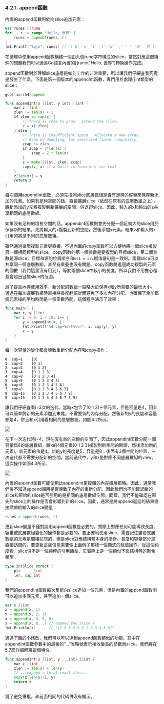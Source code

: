 ### 4.2.1. append函數

內置的append函數用於向slice追加元素：

```Go
var runes []rune
for _, r := range "Hello, 世界" {
	runes = append(runes, r)
}
fmt.Printf("%q\n", runes) // "['H' 'e' 'l' 'l' 'o' ',' ' ' '世' '界']"
```

在循環中使用append函數構建一個由九個rune字符構成的slice，當然對應這個特殊的問題我們可以通過Go語言內置的[]rune("Hello, 世界")轉換操作完成。

append函數對於理解slice底層是如何工作的非常重要，所以讓我們仔細査看究竟是發生了什麽。下面是第一個版本的appendInt函數，專門用於處理[]int類型的slice：

```Go
gopl.io/ch4/append

func appendInt(x []int, y int) []int {
	var z []int
	zlen := len(x) + 1
	if zlen <= cap(x) {
		// There is room to grow.  Extend the slice.
		z = x[:zlen]
	} else {
		// There is insufficient space.  Allocate a new array.
		// Grow by doubling, for amortized linear complexity.
		zcap := zlen
		if zcap < 2*len(x) {
			zcap = 2 * len(x)
		}
		z = make([]int, zlen, zcap)
		copy(z, x) // a built-in function; see text
	}
	z[len(x)] = y
	return z
}
```

每次調用appendInt函數，必須先檢測slice底層數組是否有足夠的容量來保存新添加的元素。如果有足夠空間的話，直接擴展slice（依然在原有的底層數組之上），將新添加的y元素複製到新擴展的空間，併返迴slice。因此，輸入的x和輸出的z共享相同的底層數組。

如果沒有足夠的增長空間的話，appendInt函數則會先分配一個足夠大的slice用於保存新的結果，先將輸入的x複製到新的空間，然後添加y元素。結果z和輸入的x引用的將是不同的底層數組。

雖然通過循環複製元素更直接，不過內置的copy函數可以方便地將一個slice複製另一個相同類型的slice。copy函數的第一個參數是要複製的目標slice，第二個參數是源slice，目標和源的位置順序和`dst = src`賦值語句是一致的。兩個slice可以共享同一個底層數組，甚至有重疊也沒有問題。copy函數將返迴成功複製的元素的個數（我們這里沒有用到），等於兩個slice中較小的長度，所以我們不用擔心覆蓋會超出目標slice的范圍。

爲了提高內存使用效率，新分配的數組一般略大於保存x和y所需要的最低大小。通過在每次擴展數組時直接將長度翻倍從而避免了多次內存分配，也確保了添加單個元素操的平均時間是一個常數時間。這個程序演示了效果：

```Go
func main() {
	var x, y []int
	for i := 0; i < 10; i++ {
		y = appendInt(x, i)
		fmt.Printf("%d cap=%d\t%v\n", i, cap(y), y)
		x = y
	}
}
```

每一次容量的變化都會導致重新分配內存和copy操作：

```
0  cap=1    [0]
1  cap=2    [0 1]
2  cap=4    [0 1 2]
3  cap=4    [0 1 2 3]
4  cap=8    [0 1 2 3 4]
5  cap=8    [0 1 2 3 4 5]
6  cap=8    [0 1 2 3 4 5 6]
7  cap=8    [0 1 2 3 4 5 6 7]
8  cap=16   [0 1 2 3 4 5 6 7 8]
9  cap=16   [0 1 2 3 4 5 6 7 8 9]
```

讓我們仔細査看i=3次的迭代。當時x包含了[0 1 2]三個元素，但是容量是4，因此可以簡單將新的元素添加到末尾，不需要新的內存分配。然後新的y的長度和容量都是4，併且和x引用着相同的底層數組，如圖4.2所示。

![](../images/ch4-02.png)

在下一次迭代時i=4，現在沒有新的空餘的空間了，因此appendInt函數分配一個容量爲8的底層數組，將x的4個元素[0 1 2 3]複製到新空間的開頭，然後添加新的元素i，新元素的值是4。新的y的長度是5，容量是8；後面有3個空閒的位置，三次迭代都不需要分配新的空間。當前迭代中，y和x是對應不同底層數組的view。這次操作如圖4.3所示。

![](../images/ch4-03.png)

內置的append函數可能使用比appendInt更複雜的內存擴展策略。因此，通常我們併不知道append調用是否導致了內存的重新分配，因此我們也不能確認新的slice和原始的slice是否引用的是相同的底層數組空間。同樣，我們不能確認在原先的slice上的操作是否會影響到新的slice。因此，通常是將append返迴的結果直接賦值給輸入的slice變量：

```Go
runes = append(runes, r)
```

更新slice變量不僅對調用append函數是必要的，實際上對應任何可能導致長度、容量或底層數組變化的操作都是必要的。要正確地使用slice，需要記住盡管底層數組的元素是間接訪問的，但是slice對應結構體本身的指針、長度和容量部分是直接訪問的。要更新這些信息需要像上面例子那樣一個顯式的賦值操作。從這個角度看，slice併不是一個純粹的引用類型，它實際上是一個類似下面結構體的聚合類型：

```Go
type IntSlice struct {
	ptr      *int
	len, cap int
}
```

我們的appendInt函數每次隻能向slice追加一個元素，但是內置的append函數則可以追加多個元素，甚至追加一個slice。

```Go
var x []int
x = append(x, 1)
x = append(x, 2, 3)
x = append(x, 4, 5, 6)
x = append(x, x...) // append the slice x
fmt.Println(x)      // "[1 2 3 4 5 6 1 2 3 4 5 6]"
```

通過下面的小脩改，我們可以可以達到append函數類似的功能。其中在appendInt函數參數中的最後的“...”省略號表示接收變長的參數爲slice。我們將在5.7節詳細解釋這個特性。

```Go
func appendInt(x []int, y ...int) []int {
	var z []int
	zlen := len(x) + len(y)
	// ...expand z to at least zlen...
	copy(z[len(x):], y)
	return z
}
```

爲了避免重複，和前面相同的代碼併沒有顯示。
